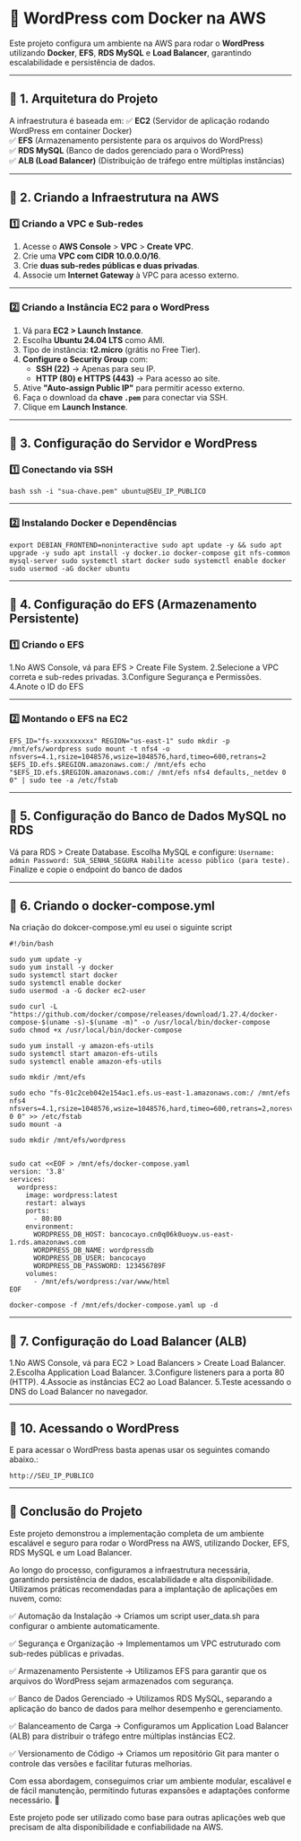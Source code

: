 # 🚀 WordPress com Docker na AWS
Este projeto configura um ambiente na AWS para rodar o **WordPress** utilizando **Docker**, **EFS**, **RDS MySQL** e **Load Balancer**, garantindo escalabilidade e persistência de dados.

---

## 📌 1. Arquitetura do Projeto
A infraestrutura é baseada em:
✅ **EC2** (Servidor de aplicação rodando WordPress em container Docker)  
✅ **EFS** (Armazenamento persistente para os arquivos do WordPress)  
✅ **RDS MySQL** (Banco de dados gerenciado para o WordPress)  
✅ **ALB (Load Balancer)** (Distribuição de tráfego entre múltiplas instâncias)  

---

## 📌 2. Criando a Infraestrutura na AWS

### 1️⃣ Criando a VPC e Sub-redes
1. Acesse o **AWS Console** > **VPC** > **Create VPC**.  
2. Crie uma **VPC com CIDR 10.0.0.0/16**.  
3. Crie **duas sub-redes públicas e duas privadas**.  
4. Associe um **Internet Gateway** à VPC para acesso externo.  

---

### 2️⃣ Criando a Instância EC2 para o WordPress
1. Vá para **EC2 > Launch Instance**.  
2. Escolha **Ubuntu 24.04 LTS** como AMI.  
3. Tipo de instância: **t2.micro** (grátis no Free Tier).  
4. **Configure o Security Group** com:
   - **SSH (22)** → Apenas para seu IP.  
   - **HTTP (80) e HTTPS (443)** → Para acesso ao site.  
5. Ative **"Auto-assign Public IP"** para permitir acesso externo.  
6. Faça o download da **chave `.pem`** para conectar via SSH.  
7. Clique em **Launch Instance**.  

---

## 📌 3. Configuração do Servidor e WordPress

### 1️⃣ Conectando via SSH
``bash
ssh -i "sua-chave.pem" ubuntu@SEU_IP_PUBLICO``

---

### 2️⃣ Instalando Docker e Dependências

``export DEBIAN_FRONTEND=noninteractive
sudo apt update -y && sudo apt upgrade -y
sudo apt install -y docker.io docker-compose git nfs-common mysql-server
sudo systemctl start docker
sudo systemctl enable docker
sudo usermod -aG docker ubuntu``

---

## 📌 4. Configuração do EFS (Armazenamento Persistente)

### 1️⃣ Criando o EFS

1.No AWS Console, vá para EFS > Create File System.
2.Selecione a VPC correta e sub-redes privadas.
3.Configure Segurança e Permissões.
4.Anote o ID do EFS 

---

### 2️⃣ Montando o EFS na EC2

``EFS_ID="fs-xxxxxxxxxx"
REGION="us-east-1"
sudo mkdir -p /mnt/efs/wordpress
sudo mount -t nfs4 -o nfsvers=4.1,rsize=1048576,wsize=1048576,hard,timeo=600,retrans=2 $EFS_ID.efs.$REGION.amazonaws.com:/ /mnt/efs
echo "$EFS_ID.efs.$REGION.amazonaws.com:/ /mnt/efs nfs4 defaults,_netdev 0 0" | sudo tee -a /etc/fstab``

---

## 📌 5. Configuração do Banco de Dados MySQL no RDS

Vá para RDS > Create Database.
Escolha MySQL e configure:
  ``Username: admin
  Password: SUA_SENHA_SEGURA
  Habilite acesso público (para teste).``
Finalize e copie o endpoint do banco de dados

---

## 📌 6. Criando o docker-compose.yml

Na criação do dokcer-compose.yml eu usei o siguinte script 
```
#!/bin/bash

sudo yum update -y
sudo yum install -y docker
sudo systemctl start docker
sudo systemctl enable docker
sudo usermod -a -G docker ec2-user

sudo curl -L "https://github.com/docker/compose/releases/download/1.27.4/docker-compose-$(uname -s)-$(uname -m)" -o /usr/local/bin/docker-compose
sudo chmod +x /usr/local/bin/docker-compose

sudo yum install -y amazon-efs-utils
sudo systemctl start amazon-efs-utils
sudo systemctl enable amazon-efs-utils

sudo mkdir /mnt/efs

sudo echo "fs-01c2ceb042e154ac1.efs.us-east-1.amazonaws.com:/ /mnt/efs nfs4 nfsvers=4.1,rsize=1048576,wsize=1048576,hard,timeo=600,retrans=2,noresvport,_netdev 0 0" >> /etc/fstab
sudo mount -a

sudo mkdir /mnt/efs/wordpress


sudo cat <<EOF > /mnt/efs/docker-compose.yaml
version: '3.8'
services:
  wordpress:
    image: wordpress:latest
    restart: always
    ports:
      - 80:80
    environment:
      WORDPRESS_DB_HOST: bancocayo.cn0q06k0uoyw.us-east-1.rds.amazonaws.com
      WORDPRESS_DB_NAME: wordpressdb
      WORDPRESS_DB_USER: bancocayo
      WORDPRESS_DB_PASSWORD: 123456789F
    volumes:
      - /mnt/efs/wordpress:/var/www/html
EOF

docker-compose -f /mnt/efs/docker-compose.yaml up -d
```

---

## 📌 7. Configuração do Load Balancer (ALB)

1.No AWS Console, vá para EC2 > Load Balancers > Create Load Balancer.
2.Escolha Application Load Balancer.
3.Configure listeners para a porta 80 (HTTP).
4.Associe as instâncias EC2 ao Load Balancer.
5.Teste acessando o DNS do Load Balancer no navegador.

---

## 📌 10. Acessando o WordPress

E para acessar o WordPress basta apenas usar os seguintes comando abaixo.: 
```
http://SEU_IP_PUBLICO
```

---

## 📌 Conclusão do Projeto
Este projeto demonstrou a implementação completa de um ambiente escalável e seguro para rodar o WordPress na AWS, utilizando Docker, EFS, RDS MySQL e um Load Balancer.

Ao longo do processo, configuramos a infraestrutura necessária, garantindo persistência de dados, escalabilidade e alta disponibilidade. Utilizamos práticas recomendadas para a implantação de aplicações em nuvem, como:

✅ Automação da Instalação → Criamos um script user_data.sh para configurar o ambiente automaticamente.

✅ Segurança e Organização → Implementamos um VPC estruturado com sub-redes públicas e privadas.

✅ Armazenamento Persistente → Utilizamos EFS para garantir que os arquivos do WordPress sejam armazenados com segurança.

✅ Banco de Dados Gerenciado → Utilizamos RDS MySQL, separando a aplicação do banco de dados para melhor desempenho e gerenciamento.

✅ Balanceamento de Carga → Configuramos um Application Load Balancer (ALB) para distribuir o tráfego entre múltiplas instâncias EC2.

✅ Versionamento de Código → Criamos um repositório Git para manter o controle das versões e facilitar futuras melhorias.

Com essa abordagem, conseguimos criar um ambiente modular, escalável e de fácil manutenção, permitindo futuras expansões e adaptações conforme necessário. 🚀

Este projeto pode ser utilizado como base para outras aplicações web que precisam de alta disponibilidade e confiabilidade na AWS.
